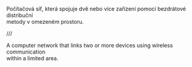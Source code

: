 Počítačová síť, která spojuje dvě nebo více zařízení pomocí bezdrátové distribuční  
metody v omezeném prostoru.


///


A computer network that links two or more devices using wireless communication  
within a limited area.